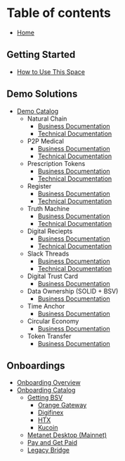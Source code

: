 # Table of contents
* [Home](README.md)

## Getting Started
* [How to Use This Space](getting-started/README.md)

## Demo Solutions
* [Demo Catalog](demos/README.md)
  * Natural Chain
    * [Business Documentation](demos/demo-catalog/natural-chain/business-natural-chain.md)
    * [Technical Documentation](demos/demo-catalog/natural-chain/technical-natural-chain.md)
  * P2P Medical
    * [Business Documentation](demos/demo-catalog/p2p-medical/business-p2p-medical.md)
    * [Technical Documentation](demos/demo-catalog/p2p-medical/technical-p2p-medical.md)
  * Prescription Tokens
    * [Business Documentation](demos/demo-catalog/prescription-tokens/business-prescription-tokens.md)
    * [Technical Documentation](demos/demo-catalog/prescription-tokens/technical-prescription-tokens.md)
  * Register
    * [Business Documentation](demos/demo-catalog/register/business-register.md)
    * [Technical Documentation](demos/demo-catalog/register/technical-register.md)
  * Truth Machine
    * [Business Documentation](demos/demo-catalog/truth-machine/business-truth-machine.md)
    * [Technical Documentation](demos/demo-catalog/truth-machine/technical-truth-machine.md)
  * Digital Reciepts
    * [Business Documentation](demos/demo-catalog/digital-reciept/business-digital-reciept.md)
    * [Technical Documentation](demos/demo-catalog/digital-reciept/technical-digital-reciept.md)
  * Slack Threads
    * [Business Documentation](demos/demo-catalog/slack-threads/business-slack-threads.md)
    * [Technical Documentation](demos/demo-catalog/slack-threads/technical-slack-threads.md)
  * Digital Trust Card
    * [Business Documentation](demos/demo-catalog/digital-trust-card/business-digital-trust-card.md)
  * Data Ownership (SOLID + BSV)
    * [Business Documentation](demos/demo-catalog/data-ownership/business-data-ownership.md)
  * Time Anchor
    * [Business Documentation](demos/demo-catalog/time-anchor/business-time-anchor.md)
  * Circular Economy
    * [Business Documentation](demos/demo-catalog/circular-economy/business-circular-economy.md)
  * Token Transfer
    * [Business Documentation](demos/demo-catalog/token-transfer/business-token-transfer.md)

## Onboardings
* [Onboarding Overview](onboardings/README.md)
* [Onboarding Catalog](onboardings/onboarding-catalog/README.md)
  * [Getting BSV](onboardings/onboarding-catalog/get-bsv/README.md)
    * [Orange Gateway](onboardings/onboarding-catalog/get-bsv/orange-gateway.md)
    * [Digifinex](onboardings/onboarding-catalog/get-bsv/digifinex.md)
    * [HTX](onboardings/onboarding-catalog/get-bsv/htx.md)
    * [Kucoin](onboardings/onboarding-catalog/get-bsv/kucoin.md)
  * [Metanet Desktop (Mainnet)](onboardings/onboarding-catalog/metanet-desktop-mainnet.md)
  * [Pay and Get Paid](onboardings/onboarding-catalog/pay-and-paid.md)
  * [Legacy Bridge](onboardings/onboarding-catalog/legacy-bridge.md)
